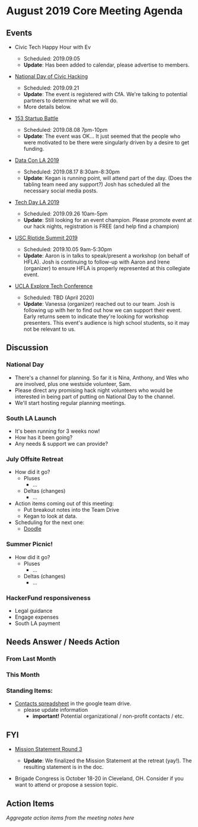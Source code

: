 # August 2019 Core Meeting Agenda

## Events

* Civic Tech Happy Hour with Ev
  * Scheduled: 2019.09.05
  * __Update__: Has been added to calendar, please advertise to members.

* [National Day of Civic Hacking](https://www.codeforamerica.org/national-day-of-civic-hacking)
  * Scheduled: 2019.09.21
  * __Update__: The event is registered with CfA. We're talking to potential partners to determine what we will do.
  * More details below.

* [153 Startup Battle](https://battle.startup.network/events/395044/)
  * Scheduled: 2019.08.08 7pm-10pm
  * __Update__: The event was OK... It just seemed that the people who were motivated to be there were singularly driven by a desire to get funding.

* [Data Con LA 2019](https://www.dataconla.com/)
  * Scheduled: 2019.08.17 8:30am-8:30pm
  * __Update__: Kegan is running point, will attend part of the day. (Does the tabling team need any support?) Josh has scheduled all the necessary social media posts.
  
* [Tech Day LA 2019](https://techdayhq.com/los-angeles)
  * Scheduled: 2019.09.26 10am-5pm
  * __Update__: Still looking for an event champion. Please promote event at our hack nights, registration is FREE (and help find a champion)
  
* [USC Riptide Summit 2019](https://uscriptide.com)
  * Scheduled: 2019.10.05 9am-5:30pm
  * __Update__: Aaron is in talks to speak/present a workshop (on behalf of HFLA). Josh is continuing to follow-up with Aaron and Irene (organizer) to ensure HFLA is properly represented at this collegiate event.
  
* [UCLA Explore Tech Conference](https://exploretech.la)
  * Scheduled: TBD (April 2020)
  * __Update__: Vanessa (organizer) reached out to our team. Josh is following up with her to find out how we can support their event. Early returns seem to indicate they're looking for workshop presenters. This event's audience is high school students, so it may not be relevant to us. 

## Discussion

### National Day

* There's a channel for planning.  So far it is Nina, Anthony, and Wes who are involved, plus one westside volunteer, Sam.
* Please direct any promising hack night volunteers who would be interested in being part of putting on National Day to the channel.
* We'll start hosting regular planning meetings.

### South LA Launch
 * It's been running for 3 weeks now!
 * How has it been going?
 * Any needs & support we can provide?

### July Offsite Retreat

* How did it go?
  * Pluses
    * ...
  * Deltas (changes)
    * ...
* Action items coming out of this meeting:
  * Put breakout notes into the Team Drive
  * Kegan to look at data.
* Scheduling for the next one:
  * [Doodle](https://doodle.com/poll/9usqybb35fhqefwp)

### Summer Picnic!

* How did it go?
  * Pluses
    * ...
  * Deltas (changes)
    * ...

### HackerFund responsiveness

- Legal guidance
- Engage expenses
- South LA payment

## Needs Answer / Needs Action

### From Last Month

### This Month

### Standing Items:

* [Contacts spreadsheet](https://docs.google.com/spreadsheets/d/1hb25B49UVwi87mXBA420q1vDS5pJJvR8AGfI9G9PNc0/) 
in the google team drive.
  * please update information
    * **important!** Potential organizational / non-profit contacts / etc.

## FYI

* [Mission Statement Round 3](https://docs.google.com/document/d/1OBWyDae-ybtDY1o2xtrbW9lOMc9B_UJX-uvf0KizTsA/edit?usp=sharing)
  * __Update__: We finalized the Mission Statement at the retreat (yay!). The resulting statement is in the doc.

* Brigade Congress is October 18-20 in Cleveland, OH. Consider if you want to attend or propose a session topic.

## Action Items

_Aggregate action items from the meeting notes here_

